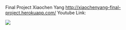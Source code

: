 Final Project Xiaochen Yang
http://xiaochenyang-final-project.herokuapp.com/
Youtube Link:

![](public/images/database_image.jepg)

